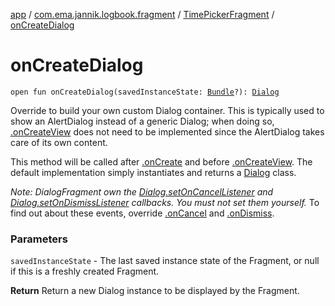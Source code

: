 [app](../../index.md) / [com.ema.jannik.logbook.fragment](../index.md) / [TimePickerFragment](index.md) / [onCreateDialog](./on-create-dialog.md)

# onCreateDialog

`open fun onCreateDialog(savedInstanceState: `[`Bundle`](https://developer.android.com/reference/android/os/Bundle.html)`?): `[`Dialog`](https://developer.android.com/reference/android/app/Dialog.html)

Override to build your own custom Dialog container.  This is typically
used to show an AlertDialog instead of a generic Dialog; when doing so,
[.onCreateView](#) does not need
to be implemented since the AlertDialog takes care of its own content.

This method will be called after [.onCreate](#) and
before [.onCreateView](#).  The
default implementation simply instantiates and returns a [Dialog](https://developer.android.com/reference/android/app/Dialog.html)
class.

*Note: DialogFragment own the [ Dialog.setOnCancelListener](https://developer.android.com/reference/android/app/Dialog.html#setOnCancelListener(android.content.DialogInterface.OnCancelListener)) and [ Dialog.setOnDismissListener](https://developer.android.com/reference/android/app/Dialog.html#setOnDismissListener(android.content.DialogInterface.OnDismissListener)) callbacks.  You must not set them yourself.*
To find out about these events, override [.onCancel](#)
and [.onDismiss](#).

### Parameters

`savedInstanceState` - The last saved instance state of the Fragment,
or null if this is a freshly created Fragment.

**Return**
Return a new Dialog instance to be displayed by the Fragment.

